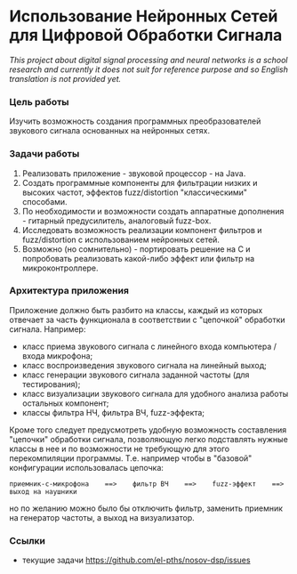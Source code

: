 # Использование Нейронных Сетей для Цифровой Обработки Сигнала

_This project about digital signal processing and neural networks is a school research and currently it does not suit for reference purpose and so English translation is not provided yet._

### Цель работы

Изучить возможность создания программных преобразователей звукового сигнала основанных на нейронных сетях.

### Задачи работы

1. Реализовать приложение - звуковой процессор - на Java.
2. Создать программные компоненты для фильтрации низких и высоких частот, эффектов fuzz/distortion "классическими" способами.
3. По необходимости и возможности создать аппаратные дополнения - гитарный предусилитель, аналоговый fuzz-box.
4. Исследовать возможность реализации компонент фильтров и fuzz/distortion с использованием нейронных сетей.
5. Возможно (но сомнительно) - портировать решение на C и попробовать реализовать какой-либо эффект или фильтр на микроконтроллере.

### Архитектура приложения

Приложение должно быть разбито на классы, каждый из которых отвечает за часть функционала в соответствии с "цепочкой" обработки сигнала. Например:

- класс приема звукового сигнала с линейного входа компьютера / входа микрофона;
- класс воспроизведения звукового сигнала на линейный выход;
- класс генерации звукового сигнала заданной частоты (для тестирования);
- класс визуализации звукового сигнала для удобного анализа работы остальных компонент;
- классы фильтра НЧ, фильтра ВЧ, fuzz-эффекта;

Кроме того следует предусмотреть удобную возможность составления "цепочки" обработки сигнала, позволяющую легко подставлять нужные классы в нее и по возможности не требующую для этого перекомпиляции программы. Т.е. например чтобы в "базовой" конфигурации использовалась цепочка:

    приемник-с-микрофона    ==>    фильтр ВЧ    ==>    fuzz-эффект    ==>    выход на наушники

но по желанию можно было бы отключить фильтр, заменить приемник на генератор частоты, а выход на визуализатор.

### Ссылки

- текущие задачи https://github.com/el-pths/nosov-dsp/issues
